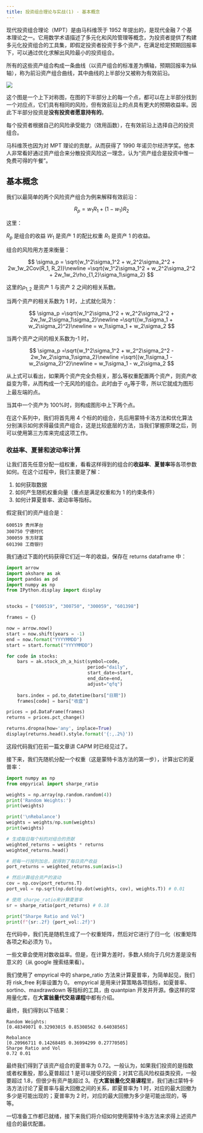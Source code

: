 ```yaml
---
title: 投资组合理论与实战(1) - 基本概念
---
```



现代投资组合理论（MPT）是由马科维茨于 1952 年提出的，是现代金融 7 个基本理论之一。它用数学术语描述了多元化和风险管理等概念，为投资者提供了构建多元化投资组合的工具集，即假定投资者投资于多个资产，在满足给定预期回报率下，可以通过优化求解出风险最小的投资组合。

所有的这些资产组合构成一条曲线（以资产组合的标准差为横轴，预期回报率为纵轴），称为前沿资产组合曲线，其中曲线的上半部分又被称为有效前沿。

![](https://images.jieyu.ai/images/2023/10/portfolio-optimisation.png)

这个图是一个上下对称图，在图的下半部分上的每一个点，都可以在上半部分找到一个对应点，它们具有相同的风险，但有效前沿上的点具有更大的预期收益率。因此下半部分投资是**没有投资者愿意持有的**。

每个投资者根据自己的风险承受能力（效用函数），在有效前沿上选择自己的投资组合。

马科维茨也因为对 MPT 理论的贡献，从而获得了 1990 年诺贝尔经济学奖。他本人非常看好通过资产组合来分散投资风险这一理念，认为“资产组合是投资中惟一免费可得的午餐”。

## 基本概念
我们以最简单的两个风险资产组合为例来解释有效前沿：

$$
R_p = w_1R_1 + (1-w_1)R_2
$$

这里：

$R_p$ 是组合的收益
$W_1$ 是资产 1 的配比权重
$R_1$ 是资产 1 的收益。

组合的风险用方差来衡量：

$$
\sigma_p = \sqrt{w_1^2\sigma_1^2 + w_2^2\sigma_2^2 + 2w_1w_2Cov(R_1, R_2)}\newline 
        =\sqrt{w_1^2\sigma_1^2 + w_2^2\sigma_2^2 + 2w_1w_2\rho_{1,2}\sigma_1\sigma_2}
$$

这里的$\rho_{1,2}$ 是资产 1 与资产 2 之间的相关系数。

当两个资产的相关系数为 1 时，上式就化简为：

$$
\sigma_p =\sqrt{w_1^2\sigma_1^2 + w_2^2\sigma_2^2 + 2w_1w_2\sigma_1\sigma_2}\newline
        =\sqrt{(w_1\sigma_1 + w_2\sigma_2)^2}\newline 
        = w_1\sigma_1 + w_2\sigma_2
$$

当两个资产之间的相关系数为-1 时，

$$
\sigma_p =\sqrt{w_1^2\sigma_1^2 + w_2^2\sigma_2^2 - 2w_1w_2\sigma_1\sigma_2}\newline
        =\sqrt{(w_1\sigma_1 - w_2\sigma_2)^2}\newline 
        = w_1\sigma_1 - w_2\sigma_2
$$

从上式可以看出，如果两个资产完全负相关，那么等权重配置两个资产，则资产收益变为零，从而构成一个无风险的组合。此时由于 $\sigma_p$等于零，所以它就成为图形上最左端的点。

当其中一个资产为 100%时，则构成图形中上下两个点。

在这个系列中，我们将首先用 4 个标的的组合，先后用蒙特卡洛方法和优化算法分别演示如何求得最佳资产组合，这是比较底层的方法，当我们掌握原理之后，则可以使用第三方库来完成这项工作。

### 收益率、夏普和波动率计算

让我们首先任意分配一组权重，看看这样得到的组合的**收益率**、**夏普率**等各项参数如何。在这个过程中，我们主要是了解：

1. 如何获取数据
2. 如何产生随机权重向量（重点是满足权重和为 1 的约束条件）
3. 如何计算夏普率、波动率等指标。
   
假定我们的资产组合是：

```
600519 贵州茅台
300750 宁德时代
300059 东方财富
601398 工商银行
```

我们通过下面的代码获得它们近一年的收益，保存在 returns dataframe 中：

```python
import arrow
import akshare as ak
import pandas as pd
import numpy as np
from IPython.display import display


stocks = ["600519", "300750", "300059", "601398"]

frames = {}

now = arrow.now()
start = now.shift(years = -1)
end = now.format("YYYYMMDD")
start = start.format("YYYYMMDD")

for code in stocks:
    bars = ak.stock_zh_a_hist(symbol=code, 
                              period="daily", 
                              start_date=start, 
                              end_date=end, 
                              adjust="qfq")
    
    bars.index = pd.to_datetime(bars["日期"])
    frames[code] = bars["收盘"]

prices = pd.DataFrame(frames)
returns = prices.pct_change()

returns.dropna(how='any', inplace=True)
display(returns.head().style.format('{:,.2%}'))
```

这段代码我们在前一篇文章讲 CAPM 时已经见过了。

接下来，我们先随机分配一个权重（这是蒙特卡洛方法的第一步），计算出它的夏普率：

```python
import numpy as np
from empyrical import sharpe_ratio

weights = np.array(np.random.random(4))
print('Random Weights:')
print(weights)

print('\nRebalance')
weights = weights/np.sum(weights)
print(weights)

# 生成每日每个标的对组合的贡献
weighted_returns = weights * returns
weighted_returns.head()

# 把每一行按列加总，就得到了每日资产收益
port_returns = weighted_returns.sum(axis=1)

# 然后计算组合资产的波动
cov = np.cov(port_returns.T)
port_vol = np.sqrt(np.dot(np.dot(weights, cov), weights.T)) # 0.01

# 使用 sharpe_ratio来计算夏普率
sr = sharpe_ratio(port_returns) # 0.18

print("Sharpe Ratio and Vol")
print(f"{sr:.2f} {port_vol:.2f}")
```

在代码中，我们先是随机生成了一个权重矩阵，然后对它进行了归一化（权重矩阵各项之和必须为 1）。

一些文章会使用对数收益率。但是，在计算方差时，多数人倾向于几何方差是没有意义的（从 google 搜索结果看）。

我们使用了 empyrical 中的 sharpe_ratio 方法来计算夏普率，为简单起见，我们将 risk_free 利率设置为 0。 empyrical 是用来计算策略各项指标，如夏普率、sortino、maxdrawdown 等指标的工具，由 quantpian 开发并开源。像这样的常用量化库，在**大富翁量代交易课程**中都有介绍。

最终，我们得到以下结果：

```
Random Weights:
[0.48349071 0.32903015 0.85308562 0.64038565]

Rebalance
[0.20966711 0.14268485 0.36994299 0.27770505]
Sharpe Ratio and Vol
0.72 0.01
```

最终我们得到了该资产组合的夏普率为 0.72。一般认为，如果我们投资的是指数或者权重股，那么夏普超过 1 是可以接受的投资；对其它高风险权益类投资，一般要超过 1.8，但很少有资产能超过 3。在**大富翁量化交易课程**里，我们通过蒙特卡洛方法讨论了夏普率与最大回撤之间的关系，即夏普率为 1 时，对应的最大回撤为多少是可能出现的；夏普率为 2 时，对应的最大回撤为多少是可能出现的，等等。

一切准备工作都已就绪，接下来我们将介绍如何使用蒙特卡洛方法来求得上述资产组合的最优配置。
